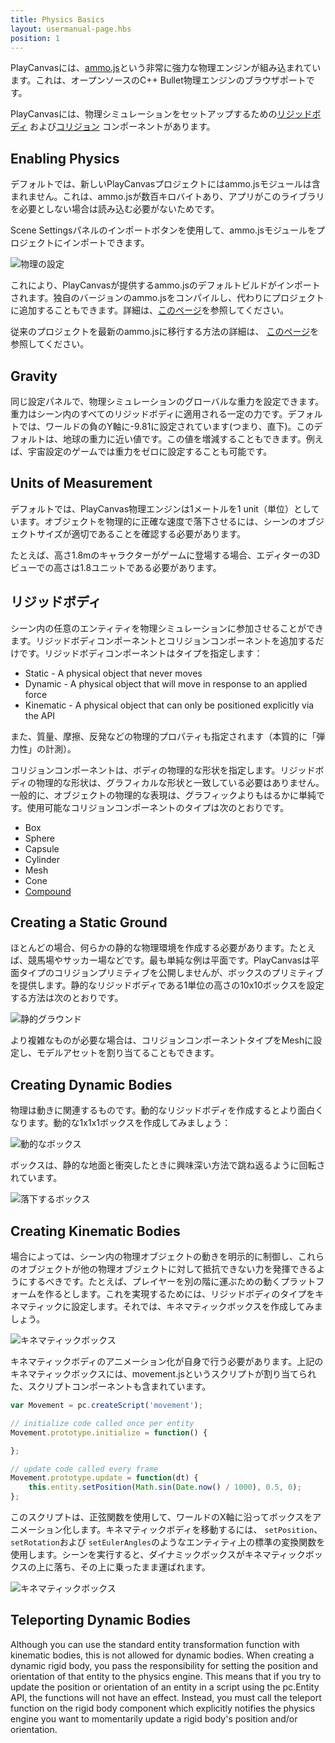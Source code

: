 ```yaml
---
title: Physics Basics
layout: usermanual-page.hbs
position: 1
---
```


PlayCanvasには、[ammo.js][1]という非常に強力な物理エンジンが組み込まれています。これは、オープンソースのC++ Bullet物理エンジンのブラウザポートです。

PlayCanvasには、物理シミュレーションをセットアップするための[リジッドボディ][2] および[コリジョン][3] コンポーネントがあります。

## Enabling Physics

デフォルトでは、新しいPlayCanvasプロジェクトにはammo.jsモジュールは含まれません。これは、ammo.jsが数百キロバイトあり、アプリがこのライブラリを必要としない場合は読み込む必要がないためです。

Scene Settingsパネルのインポートボタンを使用して、ammo.jsモジュールをプロジェクトにインポートできます。

![物理の設定][4]

これにより、PlayCanvasが提供するammo.jsのデフォルトビルドがインポートされます。独自のバージョンのammo.jsをコンパイルし、代わりにプロジェクトに追加することもできます。詳細は、[このページ][11]を参照してください。

従来のプロジェクトを最新のammo.jsに移行する方法の詳細は、 [このページ][10]を参照してください。

## Gravity

同じ設定パネルで、物理シミュレーションのグローバルな重力を設定できます。重力はシーン内のすべてのリジッドボディに適用される一定の力です。デフォルトでは、ワールドの負のY軸に-9.81に設定されています(つまり、直下)。このデフォルトは、地球の重力に近い値です。この値を増減することもできます。例えば、宇宙設定のゲームでは重力をゼロに設定することも可能です。

## Units of Measurement

デフォルトでは、PlayCanvas物理エンジンは1メートルを1 unit（単位）としています。オブジェクトを物理的に正確な速度で落下させるには、シーンのオブジェクトサイズが適切であることを確認する必要があります。

たとえば、高さ1.8mのキャラクターがゲームに登場する場合、エディターの3Dビューでの高さは1.8ユニットである必要があります。

## リジッドボディ

シーン内の任意のエンティティを物理シミュレーションに参加させることができます。リジッドボディコンポーネントとコリジョンコンポーネントを追加するだけです。リジッドボディコンポーネントはタイプを指定します：

* Static - A physical object that never moves
* Dynamic - A physical object that will move in response to an applied force
* Kinematic - A physical object that can only be positioned explicitly via the API

また、質量、摩擦、反発などの物理的プロパティも指定されます（本質的に「弾力性」の計測）。

コリジョンコンポーネントは、ボディの物理的な形状を指定します。リジッドボディの物理的な形状は、グラフィカルな形状と一致している必要はありません。一般的に、オブジェクトの物理的な表現は、グラフィックよりもはるかに単純です。使用可能なコリジョンコンポーネントのタイプは次のとおりです。

* Box
* Sphere
* Capsule
* Cylinder
* Mesh
* Cone
* [Compound][12]

## Creating a Static Ground

ほとんどの場合、何らかの静的な物理環境を作成する必要があります。たとえば、競馬場やサッカー場などです。最も単純な例は平面です。PlayCanvasは平面タイプのコリジョンプリミティブを公開しませんが、ボックスのプリミティブを提供します。静的なリジッドボディである1単位の高さの10x10ボックスを設定する方法は次のとおりです。

![静的グラウンド][5]

より複雑なものが必要な場合は、コリジョンコンポーネントタイプをMeshに設定し、モデルアセットを割り当てることもできます。

## Creating Dynamic Bodies

物理は動きに関連するものです。動的なリジッドボディを作成するとより面白くなります。動的な1x1x1ボックスを作成してみましょう：

![動的なボックス][6]

ボックスは、静的な地面と衝突したときに興味深い方法で跳ね返るように回転されています。

![落下するボックス][7]

## Creating Kinematic Bodies

場合によっては、シーン内の物理オブジェクトの動きを明示的に制御し、これらのオブジェクトが他の物理オブジェクトに対して抵抗できない力を発揮できるようにするべきです。たとえば、プレイヤーを別の階に運ぶための動くプラットフォームを作るとします。これを実現するためには、リジッドボディのタイプをキネマティックに設定します。それでは、キネマティックボックスを作成してみましょう。

![キネマティックボックス][8]

キネマティックボディのアニメーション化が自身で行う必要があります。上記のキネマティックボックスには、movement.jsというスクリプトが割り当てられた、スクリプトコンポーネントも含まれています。

```javascript
var Movement = pc.createScript('movement');

// initialize code called once per entity
Movement.prototype.initialize = function() {

};

// update code called every frame
Movement.prototype.update = function(dt) {
    this.entity.setPosition(Math.sin(Date.now() / 1000), 0.5, 0);
};
```

このスクリプトは、正弦関数を使用して、ワールドのX軸に沿ってボックスをアニメーション化します。キネマティックボディを移動するには、 ```setPosition```、``` setRotation```および ```setEulerAngles```のようなエンティティ上の標準の変換関数を使用します。シーンを実行すると、ダイナミックボックスがキネマティックボックスの上に落ち、その上に乗ったまま運ばれます。

![キネマティックボックス][9]

## Teleporting Dynamic Bodies

Although you can use the standard entity transformation function with kinematic bodies, this is not allowed for dynamic bodies. When creating a dynamic rigid body, you pass the responsibility for setting the position and orientation of that entity to the physics engine. This means that if you try to update the position or orientation of an entity in a script using the pc.Entity API, the functions will not have an effect. Instead, you must call the teleport function on the rigid body component which explicitly notifies the physics engine you want to momentarily update a rigid body's position and/or orientation.

[1]: https://github.com/kripken/ammo.js
[2]: /en/user-manual/packs/components/rigidbody/
[3]: /en/user-manual/packs/components/collision/
[4]: /images/user-manual/physics/physics-settings.png
[5]: /images/user-manual/physics/static-ground.png
[6]: /images/user-manual/physics/dynamic-box.png
[7]: /images/user-manual/physics/falling-box.gif
[8]: /images/user-manual/physics/kinematic-box.png
[9]: /images/user-manual/physics/kinematic-box.gif
[10]: /en/user-manual/physics/physics-migration/
[11]: /en/user-manual/assets/wasm-modules/
[12]: /user-manual/physics/compound-shapes/
